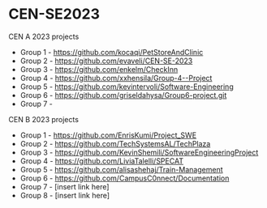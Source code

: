 # CEN-SE2023

CEN A 2023 projects 

* Group 1 - https://github.com/kocaqi/PetStoreAndClinic
* Group 2 - https://github.com/evaveli/CEN-SE-2023
* Group 3 - https://github.com/enkelm/CheckInn
* Group 4 - https://github.com/xxhensila/Group-4--Project
* Group 5 - https://github.com/kevintervoli/Software-Engineering
* Group 6 - https://github.com/griseldahysa/Group6-project.git
* Group 7 - 

CEN B 2023 projects 

* Group 1 - https://github.com/EnrisKumi/Project_SWE
* Group 2 - https://github.com/TechSystemsAL/TechPlaza
* Group 3 - https://github.com/KevinShemili/SoftwareEngineeringProject
* Group 4 - https://github.com/LiviaTalelli/SPECAT
* Group 5 - https://github.com/alisashehaj/Train-Management
* Group 6 - https://github.com/CampusC0nnect/Documentation
* Group 7 - [insert link here]
* Group 8 - [insert link here]
